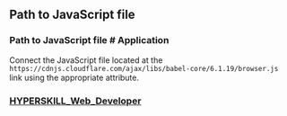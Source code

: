 ## Path to JavaScript file

### Path to JavaScript file # Application

Connect the JavaScript file located at the `https://cdnjs.cloudflare.com/ajax/libs/babel-core/6.1.19/browser.js` link using the appropriate attribute.

### [HYPERSKILL_Web_Developer](https://github.com/kakanew/HYPERSKILL_Web_Developer)